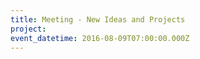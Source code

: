 ```yaml
---
title: Meeting - New Ideas and Projects
project:
event_datetime: 2016-08-09T07:00:00.000Z
---
```



